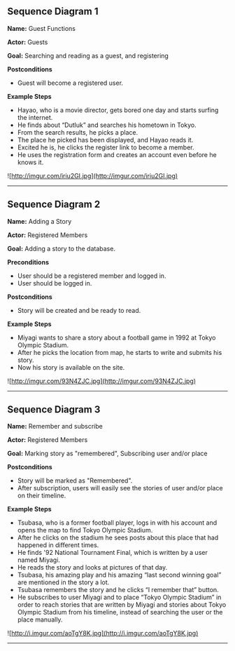 ## Sequence Diagram 1 ##

**Name:** Guest Functions

**Actor:** Guests

**Goal:** Searching and reading as a guest, and registering


**Postconditions**
  * Guest will become a registered user.

**Example Steps**
  * Hayao, who is a movie director, gets bored one day and starts surfing the internet.
  * He finds about “Dutluk” and searches his hometown in Tokyo.
  * From the search results, he picks a place.
  * The place he picked has been displayed, and Hayao reads it.
  * Excited he is, he clicks the register link to become a member.
  * He uses the registration form and creates an account even before he knows it.

![http://imgur.com/iriu2GI.jpg](http://imgur.com/iriu2GI.jpg)


---

## Sequence Diagram 2 ##

**Name:** Adding a Story


**Actor:** Registered Members


**Goal:** Adding a story to the database.


**Preconditions**
  * User should be a registered member and logged in.
  * User should be logged in.

**Postconditions**
  * Story will be created and be ready to read.

**Example Steps**
  * Miyagi wants to share a story about a football game in 1992 at Tokyo Olympic Stadium.
  * After he picks the location from map, he starts to write and submits his story.
  * Now his story is available on the site.

![http://imgur.com/93N4ZJC.jpg](http://imgur.com/93N4ZJC.jpg)


---

## Sequence Diagram 3 ##

**Name:** Remember and subscribe

**Actor:** Registered Members

**Goal:** Marking story as "remembered", Subscribing user and/or place


**Postconditions**
  * Story will be marked as "Remembered".
  * After subscription, users will easily see the stories of user and/or place on their timeline.

**Example Steps**
  * Tsubasa, who is a former football player, logs in with his account and opens the map to find Tokyo Olympic Stadium.
  * After he clicks on the stadium he sees posts about this place that had happened in different times.
  * He finds '92 National Tournament Final, which is written by a user named Miyagi.
  * He reads the story and looks at pictures of that day.
  * Tsubasa, his amazing play and his amazing “last second winning goal” are mentioned in the story a lot.
  * Tsubasa remembers the story and he clicks “I remember that” button.
  * He subscribes to user Miyagi and to place “Tokyo Olympic Stadium” in order to reach stories that are written by Miyagi and stories about Tokyo Olympic Stadium from his timeline, instead of searching the user or the place manually.

![http://i.imgur.com/aoTgY8K.jpg](http://i.imgur.com/aoTgY8K.jpg)


---
